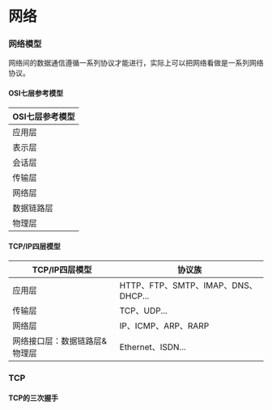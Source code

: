 # 网络
### 网络模型
网络间的数据通信遵循一系列协议才能进行，实际上可以把网络看做是一系列网络协议。
#### OSI七层参考模型
|OSI七层参考模型|
|---|
|应用层|
|表示层|
|会话层|
|传输层|
|网络层|
|数据链路层|
|物理层|
#### TCP/IP四层模型
|TCP/IP四层模型|协议族|
|---|---|
|应用层|HTTP、FTP、SMTP、IMAP、DNS、DHCP...|
|传输层|TCP、UDP...|
|网络层|IP、ICMP、ARP、RARP|
|网络接口层：数据链路层&物理层|Ethernet、ISDN...|

### TCP
#### TCP的三次握手
